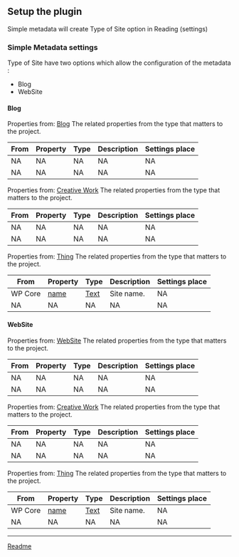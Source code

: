 ## Setup the plugin

Simple metadata will create Type of Site option in Reading (settings)

### Simple Metadata settings
Type of Site have two options which allow the configuration of the metadata :
* Blog
* WebSite

#### Blog

Properties from: [Blog](https://schema.org/Blog "https://schema.org/Blog")
The related properties from the type that matters to the project.

| From | Property | Type | Description | Settings place |
| ---- | -------- |----- | ----------- | --------------
| NA | NA | NA | NA | NA
| NA | NA | NA | NA | NA


Properties from: [Creative Work](https://schema.org/CreativeWork "https://schema.org/CreativeWork")
The related properties from the type that matters to the project.

| From | Property | Type | Description | Settings place |
| ---- | -------- |----- | ----------- | --------------
| NA | NA | NA | NA | NA
| NA | NA | NA | NA | NA


Properties from: [Thing](https://schema.org/Thing "https://schema.org/Thing")
The related properties from the type that matters to the project.

| From | Property | Type | Description | Settings place |
| ---- | -------- |----- | ----------- | --------------
| WP Core | [name](https://schema.org/name "https://schema.org/name") | [Text](https://schema.org/Text "https://schema.org/Text") | Site name. | NA
| NA | NA | NA | NA | NA


#### WebSite

Properties from: [WebSite](https://schema.org/WebSite "https://schema.org/WebSite")
The related properties from the type that matters to the project.

| From | Property | Type | Description | Settings place |
| ---- | -------- |----- | ----------- | --------------
| NA | NA | NA | NA | NA
| NA | NA | NA | NA | NA


Properties from: [Creative Work](https://schema.org/CreativeWork "https://schema.org/CreativeWork")
The related properties from the type that matters to the project.

| From | Property | Type | Description | Settings place |
| ---- | -------- |----- | ----------- | --------------
| NA | NA | NA | NA | NA
| NA | NA | NA | NA | NA


Properties from: [Thing](https://schema.org/Thing "https://schema.org/Thing")
The related properties from the type that matters to the project.

| From | Property | Type | Description | Settings place |
| ---- | -------- |----- | ----------- | --------------
| WP Core | [name](https://schema.org/name "https://schema.org/name") | [Text](https://schema.org/Text "https://schema.org/Text") | Site name. | NA
| NA | NA | NA | NA | NA



---

[Readme](/Readme.md)
